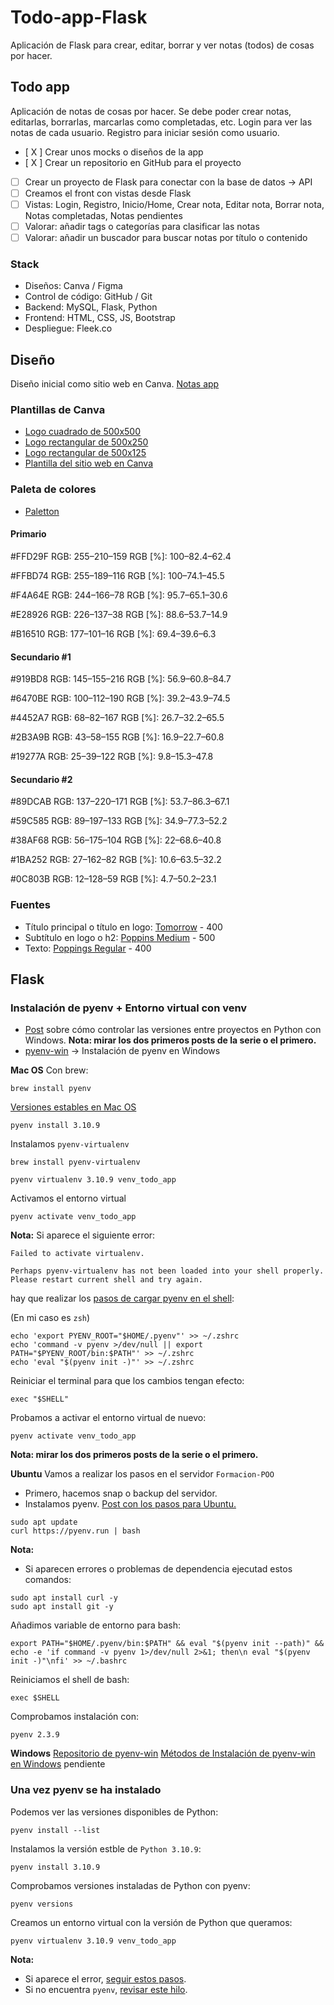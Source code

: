 # Todo-app-Flask
Aplicación de Flask para crear, editar, borrar y ver notas (todos) de cosas por hacer.

## Todo app

Aplicación de notas de cosas por hacer. Se debe poder crear notas, editarlas, borrarlas, marcarlas como completadas, etc. Login para ver las notas de cada usuario. Registro para iniciar sesión como usuario. 
- [ X ] Crear unos mocks o diseños de la app
- [ X ] Crear un repositorio en GitHub para el proyecto
- [ ] Crear un proyecto de Flask para conectar con la base de datos -> API
- [ ] Creamos el front con vistas desde Flask
- [ ] Vistas: Login, Registro, Inicio/Home, Crear nota, Editar nota, Borrar nota, Notas completadas, Notas pendientes
- [ ] Valorar: añadir tags o categorías para clasificar las notas
- [ ] Valorar: añadir un buscador para buscar notas por título o contenido

### Stack

- Diseños: Canva / Figma
- Control de código: GitHub / Git
- Backend: MySQL, Flask, Python
- Frontend: HTML, CSS, JS, Bootstrap
- Despliegue: Fleek.co


## Diseño
Diseño inicial como sitio web en Canva. [Notas app](https://notas-app.my.canva.site/)
### Plantillas de Canva
- [Logo cuadrado de 500x500](https://www.canva.com/design/DAFVekshKYE/Aff168TLplloOTraEBlrmQ/view?utm_content=DAFVekshKYE&utm_campaign=designshare&utm_medium=link&utm_source=publishsharelink&mode=preview)
- [Logo rectangular de 500x250](https://www.canva.com/design/DAFVekmfN_g/sFe582vT5ptD5YkqcE9sNA/view?utm_content=DAFVekmfN_g&utm_campaign=designshare&utm_medium=link&utm_source=publishsharelink&mode=preview)
- [Logo rectangular de 500x125](https://www.canva.com/design/DAFVegLPYSc/4o8lbWx29QSYABXxeBp-7A/view?utm_content=DAFVegLPYSc&utm_campaign=designshare&utm_medium=link&utm_source=publishsharelink&mode=preview)
- [Plantilla del sitio web en Canva](https://www.canva.com/design/DAFVecOVvXY/SLaoMm8UE0LITce1YJEb5w/view?utm_content=DAFVecOVvXY&utm_campaign=designshare&utm_medium=link&utm_source=publishsharelink&mode=preview)

### Paleta de colores

- [Paletton](https://paletton.com/#uid=30C0u0klMuCc6LyhuAUqFsmt5mh)

#### Primario
#FFD29F
RGB: 255–210–159
RGB [%]: 100–82.4–62.4

#FFBD74
RGB: 255–189–116
RGB [%]: 100–74.1–45.5

#F4A64E
RGB: 244–166–78
RGB [%]: 95.7–65.1–30.6

#E28926
RGB: 226–137–38
RGB [%]: 88.6–53.7–14.9

#B16510
RGB: 177–101–16
RGB [%]: 69.4–39.6–6.3

#### Secundario #1
#919BD8
RGB: 145–155–216
RGB [%]: 56.9–60.8–84.7

#6470BE
RGB: 100–112–190
RGB [%]: 39.2–43.9–74.5

#4452A7
RGB: 68–82–167
RGB [%]: 26.7–32.2–65.5

#2B3A9B
RGB: 43–58–155
RGB [%]: 16.9–22.7–60.8

#19277A
RGB: 25–39–122
RGB [%]: 9.8–15.3–47.8

#### Secundario #2
#89DCAB
RGB: 137–220–171
RGB [%]: 53.7–86.3–67.1

#59C585
RGB: 89–197–133
RGB [%]: 34.9–77.3–52.2

#38AF68
RGB: 56–175–104
RGB [%]: 22–68.6–40.8

#1BA252
RGB: 27–162–82
RGB [%]: 10.6–63.5–32.2

#0C803B
RGB: 12–128–59
RGB [%]: 4.7–50.2–23.1

### Fuentes

- Título principal o título en logo: [Tomorrow](https://fonts.google.com/specimen/Tomorrow) - 400
- Subtítulo en logo o h2: [Poppins Medium](https://fonts.google.com/specimen/Poppins?query=poppins) - 500
- Texto: [Poppings Regular](https://fonts.google.com/specimen/Poppins?query=poppins) - 400

## Flask

### Instalación de pyenv + Entorno virtual con venv

- [Post](https://dev.to/dendihandian/pyenv-in-windows-4lpe) sobre cómo controlar las versiones entre proyectos en Python con Windows. **Nota: mirar los dos primeros posts de la serie o el primero.**
- [pyenv-win](https://pyenv-win.github.io/pyenv-win/) -> Instalación de pyenv en Windows

**Mac OS**
Con brew:
```
brew install pyenv
```
[Versiones estables en Mac OS](https://www.python.org/downloads/macos/)
```
pyenv install 3.10.9
```
Instalamos `pyenv-virtualenv`
```
brew install pyenv-virtualenv
```
```
pyenv virtualenv 3.10.9 venv_todo_app
```
Activamos el entorno virtual
```
pyenv activate venv_todo_app
```
**Nota:** Si aparece el siguiente error:
```
Failed to activate virtualenv.

Perhaps pyenv-virtualenv has not been loaded into your shell properly.
Please restart current shell and try again.
```
hay que realizar los [pasos de cargar pyenv en el shell](https://github.com/pyenv/pyenv#set-up-your-shell-environment-for-pyenv):

(En mi caso es `zsh`)
```
echo 'export PYENV_ROOT="$HOME/.pyenv"' >> ~/.zshrc
echo 'command -v pyenv >/dev/null || export PATH="$PYENV_ROOT/bin:$PATH"' >> ~/.zshrc
echo 'eval "$(pyenv init -)"' >> ~/.zshrc
```
Reiniciar el terminal para que los cambios tengan efecto:
```
exec "$SHELL"
```
Probamos a activar el entorno virtual de nuevo:
```
pyenv activate venv_todo_app
```
**Nota: mirar los dos primeros posts de la serie o el primero.**

**Ubuntu**
Vamos a realizar los pasos en el servidor `Formacion-POO`
- Primero, hacemos snap o backup del servidor.
- Instalamos pyenv. [Post con los pasos para Ubuntu.](https://itslinuxfoss.com/install-use-pyenv-ubuntu/)
```
sudo apt update
curl https://pyenv.run | bash
```
**Nota:**
- Si aparecen errores o problemas de dependencia ejecutad estos comandos:
```
sudo apt install curl -y 
sudo apt install git -y
```
Añadimos variable de entorno para bash:
```
export PATH="$HOME/.pyenv/bin:$PATH" && eval "$(pyenv init --path)" && echo -e 'if command -v pyenv 1>/dev/null 2>&1; then\n eval "$(pyenv init -)"\nfi' >> ~/.bashrc
```
Reiniciamos el shell de bash:
```
exec $SHELL
```
Comprobamos instalación con:
```
pyenv 2.3.9
```
**Windows**
[Repositorio de pyenv-win](https://github.com/pyenv-win/pyenv-win)
[Métodos de Instalación de pyenv-win en Windows](https://github.com/pyenv-win/pyenv-win#installation)
pendiente

### Una vez pyenv se ha instalado

Podemos ver las versiones disponibles de Python:
```
pyenv install --list
```
Instalamos la versión estble de `Python 3.10.9`:
```
pyenv install 3.10.9
```
Comprobamos versiones instaladas de Python con pyenv:
```
pyenv versions
```
Creamos un entorno virtual con la versión de Python que queramos:
```
pyenv virtualenv 3.10.9 venv_todo_app
```
**Nota:** 
- Si aparece el error, [seguir estos pasos](https://github.com/pyenv/pyenv-virtualenv#installation).
- Si no encuentra `pyenv`, [revisar este hilo](https://github.com/pyenv/pyenv-installer/issues/112).